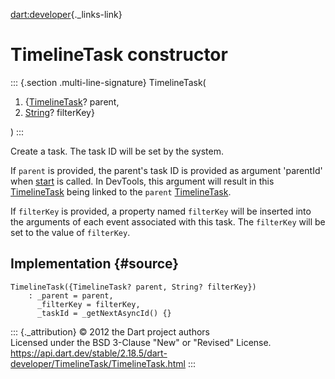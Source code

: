 [dart:developer](../../dart-developer/dart-developer-library){._links-link}

TimelineTask constructor
========================

::: {.section .multi-line-signature}
TimelineTask(

1.  {[TimelineTask](../timelinetask-class)? parent,
2.  [String](../../dart-core/string-class)? filterKey}

)
:::

Create a task. The task ID will be set by the system.

If `parent` is provided, the parent\'s task ID is provided as argument
\'parentId\' when [start](start) is called. In DevTools, this argument
will result in this [TimelineTask](../timelinetask-class) being linked
to the `parent` [TimelineTask](../timelinetask-class).

If `filterKey` is provided, a property named `filterKey` will be
inserted into the arguments of each event associated with this task. The
`filterKey` will be set to the value of `filterKey`.

Implementation {#source}
--------------

``` {.language-dart data-language="dart"}
TimelineTask({TimelineTask? parent, String? filterKey})
    : _parent = parent,
      _filterKey = filterKey,
      _taskId = _getNextAsyncId() {}
```

::: {._attribution}
© 2012 the Dart project authors\
Licensed under the BSD 3-Clause \"New\" or \"Revised\" License.\
<https://api.dart.dev/stable/2.18.5/dart-developer/TimelineTask/TimelineTask.html>
:::
